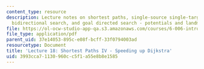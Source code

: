 ```yaml
---
content_type: resource
description: Lecture notes on shortest paths, single-source single-target Dijkstra,
  bidirectional search, and goal directed search - potentials and landmarks.
file: https://ol-ocw-studio-app-qa.s3.amazonaws.com/courses/6-006-introduction-to-algorithms-spring-2008/3993cca71130960cc5f1a55e8b8e1585_lec18.pdf
file_type: application/pdf
parent_uid: 37e14053-895c-e08f-bcff-33f0794003ad
resourcetype: Document
title: 'Lecture 18: Shortest Paths IV - Speeding up Dijkstra'
uid: 3993cca7-1130-960c-c5f1-a55e8b8e1585
---
```

